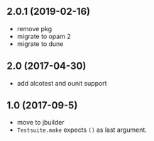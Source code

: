 ## 2.0.1 (2019-02-16)

- remove pkg
- migrate to opam 2
- migrate to dune

## 2.0 (2017-04-30)

- add alcotest and ounit support

## 1.0 (2017-09-5)

- move to jbuilder
- `Testsuite.make` expects `()` as last argument.
